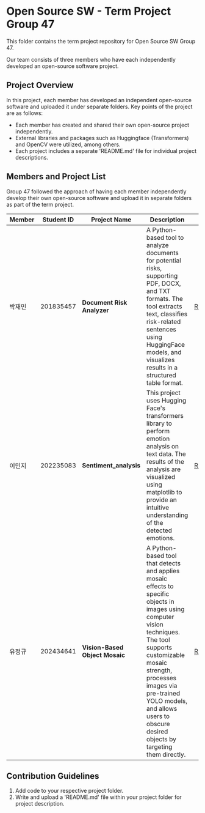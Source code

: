 # Open Source SW - Term Project Group 47
This folder contains the term project repository for Open Source SW Group 47. 

Our team consists of three members who have each independently developed an open-source software project.

## Project Overview
In this project, each member has developed an independent open-source software and uploaded it under separate folders. Key points of the project are as follows:
- Each member has created and shared their own open-source project independently.
- External libraries and packages such as Huggingface (Transformers) and OpenCV were utilized, among others.
- Each project includes a separate 'README.md' file for individual project descriptions.

## Members and Project List
Group 47 followed the approach of having each member independently develop their own open-source software and upload it in separate folders as part of the term project.

| Member  | Student ID | Project Name   | Description           | Link                                      |
|----------|-----------|-------------|-----------------------|-------------------------------------------|
| 박재민   | 201835457 | **Document Risk Analyzer**  | A Python-based tool to analyze documents for potential risks, supporting PDF, DOCX, and TXT formats. The tool extracts text, classifies risk-related sentences using HuggingFace models, and visualizes results in a structured table format. | [README](./201835457%20박재민)     |
| 이민지   | 202235083 | **Sentiment_analysis**  | This project uses Hugging Face's transformers library to perform emotion analysis on text data. The results of the analysis are visualized using matplotlib to provide an intuitive understanding of the detected emotions.  | [README](./202235083%20이민지)     |
| 유정규   | 202434641 | **Vision-Based Object Mosaic**  | A Python-based tool that detects and applies mosaic effects to specific objects in images using computer vision techniques. The tool supports customizable mosaic strength, processes images via pre-trained YOLO models, and allows users to obscure desired objects by targeting them directly.     | [README](./202434641%20유정규)     |


## Contribution Guidelines
1. Add code to your respective project folder.
2. Write and upload a 'README.md' file within your project folder for project description.
